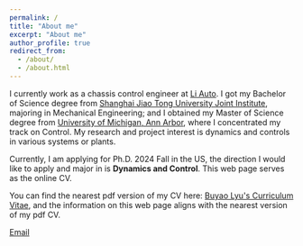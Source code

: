 ```yaml
---
permalink: /
title: "About me"
excerpt: "About me"
author_profile: true
redirect_from: 
  - /about/
  - /about.html
---
```


I currently work as a chassis control engineer at [Li Auto](https://ir.lixiang.com/). I got my Bachelor of Science degree from [Shanghai Jiao Tong University Joint Institute](https://www.ji.sjtu.edu.cn/), majoring in Mechanical Engineering; and I obtained my Master of Science degree from [University of Michigan, Ann Arbor](https://me.engin.umich.edu/), where I concentrated my track on Control. My research and project interest is dynamics and controls in various systems or plants.

Currently, I am applying for Ph.D. 2024 Fall in the US, the direction I would like to apply and major in is **Dynamics and Control**. This web page serves as the online CV.

You can find the nearest pdf version of my CV here: [Buyao Lyu's Curriculum Vitae](../assets/Resume_BuyaoLyu.pdf), and the information on this web page aligns with the nearest version of my pdf CV. 

[Email](mailto:wqrydqk@umich.edu)

